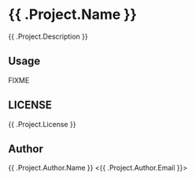 # {{ .Project.Name }}

{{ .Project.Description }}

## Usage

FIXME

## LICENSE

{{ .Project.License }}

## Author

{{ .Project.Author.Name }} <{{ .Project.Author.Email }}>
